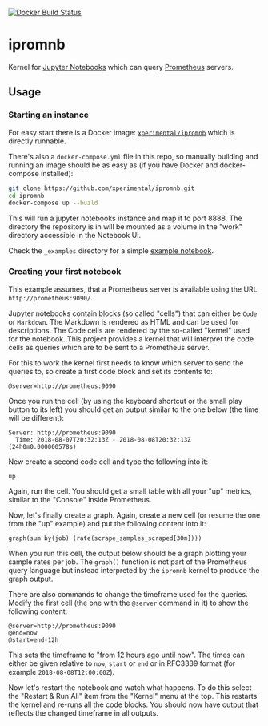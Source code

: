 [![Docker Build Status](https://img.shields.io/docker/build/xperimental/ipromnb.svg?style=flat-square)](https://hub.docker.com/r/xperimental/ipromnb/)

# ipromnb

Kernel for [Jupyter Notebooks](http://jupyter.org/) which can query [Prometheus](https://prometheus.io/) servers.

## Usage

### Starting an instance

For easy start there is a Docker image: [`xperimental/ipromnb`](https://hub.docker.com/r/xperimental/ipromnb/) which is directly runnable.

There's also a `docker-compose.yml` file in this repo, so manually building and running an image should be as easy as (if you have Docker and docker-compose installed):

```bash
git clone https://github.com/xperimental/ipromnb.git
cd ipromnb
docker-compose up --build
```

This will run a jupyter notebooks instance and map it to port 8888. The directory the repository is in will be mounted as a volume in the "work" directory accessible in the Notebook UI.

Check the `_examples` directory for a simple [example notebook](_examples/Test.ipynb).

### Creating your first notebook

This example assumes, that a Prometheus server is available using the URL `http://prometheus:9090/`.

Jupyter notebooks contain blocks (so called "cells") that can either be `Code` or `Markdown`. The Markdown is rendered as HTML and can be used for descriptions. The Code cells are rendered by the so-called "kernel" used for the notebook. This project provides a kernel that will interpret the code cells as queries which are to be sent to a Prometheus server.

For this to work the kernel first needs to know which server to send the queries to, so create a first code block and set its contents to:

```plain
@server=http://prometheus:9090
```

Once you run the cell (by using the keyboard shortcut or the small play button to its left) you should get an output similar to the one below (the time will be different):

```plain
Server: http://prometheus:9090
  Time: 2018-08-07T20:32:13Z - 2018-08-08T20:32:13Z (24h0m0.000000578s)
```

New create a second code cell and type the following into it:

```plain
up
```

Again, run the cell. You should get a small table with all your "up" metrics, similar to the "Console" inside Prometheus.

Now, let's finally create a graph. Again, create a new cell (or resume the one from the "up" example) and put the following content into it:

```plain
graph(sum by(job) (rate(scrape_samples_scraped[30m])))
```

When you run this cell, the output below should be a graph plotting your sample rates per job. The `graph()` function is not part of the Prometheus query language but instead interpreted by the `ipromnb` kernel to produce the graph output.

There are also commands to change the timeframe used for the queries. Modify the first cell (the one with the `@server` command in it) to show the following content:

```plain
@server=http://prometheus:9090
@end=now
@start=end-12h
```

This sets the timeframe to "from 12 hours ago until now". The times can either be given relative to `now`, `start` or `end` or in RFC3339 format (for example `2018-08-08T12:00:00Z`).

Now let's restart the notebook and watch what happens. To do this select the "Restart & Run All" item from the "Kernel" menu at the top. This restarts the kernel and re-runs all the code blocks. You should now have output that reflects the changed timeframe in all outputs.

